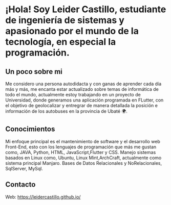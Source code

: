 # ¡Hola! Soy Leider Castillo, estudiante de ingeniería de sistemas y apasionado por el mundo de la tecnología, en especial la programación.

## Un poco sobre mi
Me considero una persona autodidacta y con ganas de aprender cada día más y más, me encanta estar actualizado sobre temas de informática de todo el mundo, actualmente estoy trabajando en un proyecto de Universidad, donde generamos una aplicación programada en FLutter, con el objetivo de geolocalizar y entregrar de manera detallada la posición e información de los autobuses en la provincia de Ubaté 🌍.

## Conocimientos
 Mi enfoque principal es el mantenimiento de software y el desarrollo web Front-End, esto con los lenguajes de programación que más me gustan como, JAVA,  Python, HTML, JavaScript,Flutter y CSS.
 Manejo sistemas basados en Linux como, Ubuntu, Linux Mint,ArchCraft, actualmente como sistema principal Manjaro.
 Bases de Datos Relacionales y NoRelacionales, SqlServer, MySql.
 

## Contacto 
 Web: https://leidercastillo.github.io/

